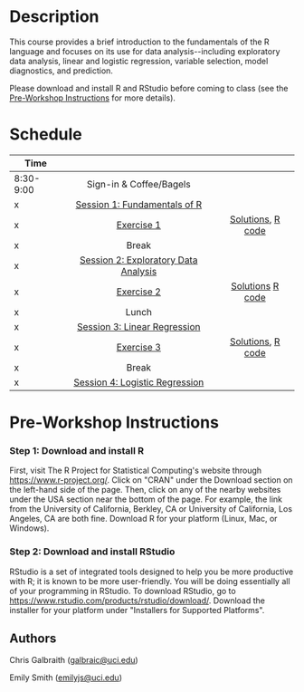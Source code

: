 # Description
This course provides a brief introduction to the fundamentals of the R language and focuses on its use for data analysis--including exploratory data analysis, linear and logistic regression, variable selection, model diagnostics, and prediction.

Please download and install R and RStudio before coming to class (see the [Pre-Workshop Instructions](#Instructions) for more details).


# Schedule
| 	   Time	    |           				|							|
| ------------- | :---------------------:	|  :---------------------:	|
| 	8:30-9:00  	| Sign-in & Coffee/Bagels	|
| 	x 			| [Session 1: Fundamentals of R](http://ucidatascienceinitiative.github.io/IDA-with-R/IDA-with-R_Session_1.html)			| |
| 	x			| [Exercise 1](http://ucidatascienceinitiative.github.io//IDA-with-R/Exercises/IDA-with-R_Exercise_1.html)					| [Solutions](http://ucidatascienceinitiative.github.io//IDA-with-R/Solutions/IDA-with-R_Exercise_1_Solutions.html), [R code](https://github.com/UCIDataScienceInitiative/IDA-with-R/blob/master/Solutions/Exercise_1.R)|
| 	x			| Break						| |
|   x           | [Session 2: Exploratory Data Analysis](http://ucidatascienceinitiative.github.io/IDA-with-R/IDA-with-R_Session_2.html) 	| |
| 	x			| [Exercise 2](http://ucidatascienceinitiative.github.io//IDA-with-R/Exercises/IDA-with-R_Exercise_2.html)					| [Solutions](http://ucidatascienceinitiative.github.io//IDA-with-R/Solutions/IDA-with-R_Exercise_2_Solutions.html) [R code](https://github.com/UCIDataScienceInitiative/IDA-with-R/blob/master/Solutions/Exercise_2.R) |
| 	x 		 	| Lunch						| |
| 	x			| [Session 3: Linear Regression](http://ucidatascienceinitiative.github.io/IDA-with-R/IDA-with-R_Session_3.html)			| |
| 	x			| [Exercise 3](http://ucidatascienceinitiative.github.io//IDA-with-R/Exercises/IDA-with-R_Exercise_3.html)					| [Solutions](http://ucidatascienceinitiative.github.io//IDA-with-R/Solutions/IDA-with-R_Exercise_3_Solutions.html), [R code](https://github.com/UCIDataScienceInitiative/IDA-with-R/blob/master/Solutions/Exercise_3.R) |
| 	x			| Break						| |
| 	x 			| [Session 4: Logistic Regression](http://ucidatascienceinitiative.github.io/IDA-with-R/IDA-with-R_Session_4.html)			| |


# <a name="Instructions"></a>Pre-Workshop Instructions
### Step 1: Download and install R
First, visit The R Project for Statistical Computing's website through <https://www.r-project.org/>. Click on "CRAN" under the Download section on the left-hand side of the page. Then, click on any of the nearby websites under the USA section near the bottom of the page. For example, the link from the University of California, Berkley, CA or University of California, Los Angeles, CA are both fine. Download R for your platform (Linux, Mac, or Windows).

### Step 2: Download and install RStudio
RStudio is a set of integrated tools designed to help you be more productive with R; it is known to be more user-friendly. You will be doing essentially all of your programming in RStudio. To download RStudio, go to <https://www.rstudio.com/products/rstudio/download/>. Download the installer for your platform under "Installers for Supported Platforms".


## Authors
Chris Galbraith (<galbraic@uci.edu>)

Emily Smith (<emilyjs@uci.edu>)
